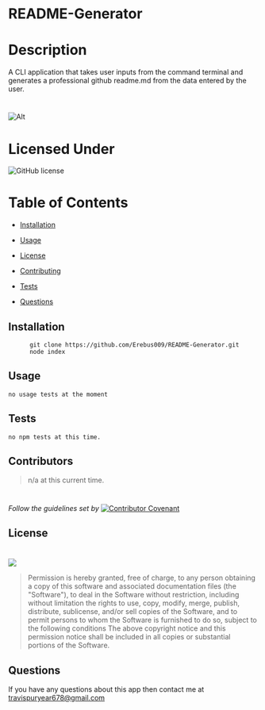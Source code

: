 # README-Generator
   
  
  # Description
  A CLI application that takes user inputs from the command terminal and generates a professional github readme.md from the data entered by the user.
  #
   ![Alt](https://media3.giphy.com/media/ahDrWT6dIcwTdZuvYV/giphy.gif?cid=790b76116db85e5460dca98fb945e334d23a4e22f245450e&rid=giphy.gif&ct=g)
  # Licensed Under
  ![GitHub license](https://img.shields.io/badge/License-MIT-black.svg)
  # Table of Contents
  * [Installation](#Installation)

  * [Usage](#Usage)

  * [License](#License)

  * [Contributing](#Contributing)
  


  * [Tests](#Tests)

  * [Questions](#Questions)

  ## Installation
  
          git clone https://github.com/Erebus009/README-Generator.git 
          node index
  ## Usage
  <code>no usage tests at the moment</code>
  
  ## Tests
  <code>no npm tests at this time.</code>
  
  
  
  
  
  ## Contributors
  >n/a at this current time.
  #
  *Follow the guidelines set by*    [![Contributor Covenant](https://img.shields.io/badge/Contributor%20Covenant-2.1-4baaaa.svg)](https://www.contributor-covenant.org/)
  ## License
  #
  [<img src="https://img.shields.io/badge/link-MIT-black.svg">](https://opensource.org/licenses/MIT)
  <br>
  >Permission is hereby granted, free of charge, to any person obtaining a copy of this software and associated documentation files (the "Software"), to deal in the Software without restriction, including without limitation the rights to use, copy, modify, merge, publish, distribute, sublicense, and/or sell copies of the Software, and to permit persons to whom the Software is furnished to do so, subject to the following conditions The above copyright notice and this permission notice shall be included in all copies or substantial portions of the Software.
  
  ## Questions
  If you have any questions about this app then contact me at travispuryear678@gmail.com



